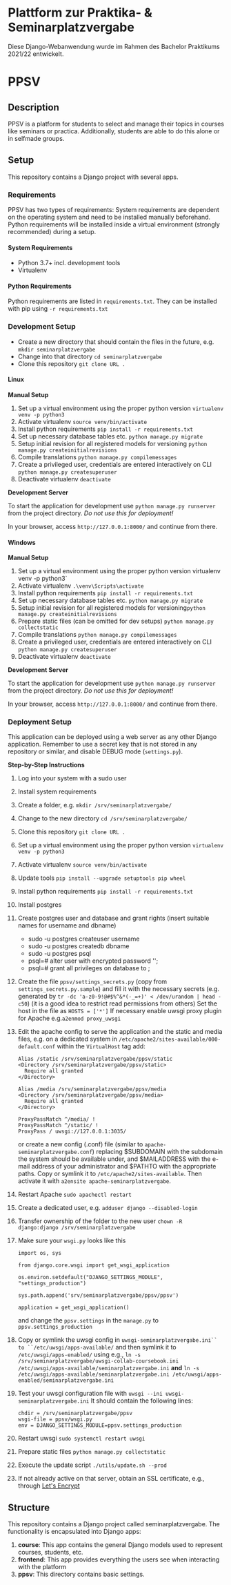 # Plattform zur Praktika- & Seminarplatzvergabe 

Diese Django-Webanwendung wurde im Rahmen des Bachelor Praktikums 2021/22 entwickelt.

# PPSV

## Description
PPSV is a platform for students to select and manage their topics in courses like seminars or practica. Additionally, students are able to do this alone or in selfmade groups.

## Setup
This repository contains a Django project with several apps.

### Requirements
PPSV has two types of requirements: System requirements are dependent on the operating system and need to be installed manually beforehand. Python requirements will be installed inside a virtual environment (strongly recommended) during a setup.

#### System Requirements
* Python 3.7+ incl. development tools
* Virtualenv

#### Python Requirements
Python requirements are listed in `requirements.txt`. They can be installed with pip using `-r requirements.txt`

### Development Setup

* Create a new directory that should contain the files in the future, e.g. ``mkdir seminarplatzvergabe``
* Change into that directory ``cd seminarplatzvergabe``
* Clone this repository ``git clone URL .``

#### Linux

**Manual Setup**

1. Set up a virtual environment using the proper python version `virtualenv venv -p python3`
1. Activate virtualenv `source venv/bin/activate`
1. Install python requirements `pip install -r requirements.txt`
1. Set up necessary database tables etc. `python manage.py migrate`
1. Setup initial revision for all registered models for versioning `python manage.py createinitialrevisions`
1. Compile translations `python manage.py compilemessages`
1. Create a privileged user, credentials are entered interactively on CLI `python manage.py createsuperuser`
1. Deactivate virtualenv `deactivate`

**Development Server**

To start the application for development use `python manage.py runserver` from the project directory.
*Do not use this for deployment!*

In your browser, access `http://127.0.0.1:8000/` and continue from there.

#### Windows

**Manual Setup**

1. Set up a virtual environment using the proper python version virtualenv venv -p python3`
1. Activate virtualenv `.\venv\Scripts\activate`
1. Install python requirements `pip install -r requirements.txt`
1. Set up necessary database tables etc. `python manage.py migrate`
1. Setup initial revision for all registered models for versioning`python manage.py createinitialrevisions`
1. Prepare static files (can be omitted for dev setups) `python manage.py collectstatic`
1. Compile translations `python manage.py compilemessages`
1. Create a privileged user, credentials are entered interactively on CLI `python manage.py createsuperuser`
1. Deactivate virtualenv `deactivate`

**Development Server**

To start the application for development use `python manage.py runserver` from the project directory.
*Do not use this for deployment!*

In your browser, access `http://127.0.0.1:8000/` and continue from there.

### Deployment Setup

This application can be deployed using a web server as any other Django application.
Remember to use a secret key that is not stored in any repository or similar, and disable DEBUG mode (`settings.py`).

**Step-by-Step Instructions**

1. Log into your system with a sudo user
1. Install system requirements
1. Create a folder, e.g. `mkdir /srv/seminarplatzvergabe/`
1. Change to the new directory `cd /srv/seminarplatzvergabe/`
1. Clone this repository `git clone URL .`
1. Set up a virtual environment using the proper python version `virtualenv venv -p python3`
1. Activate virtualenv `source venv/bin/activate`
1. Update tools `pip install --upgrade setuptools pip wheel`
1. Install python requirements `pip install -r requirements.txt`
1. Install postgres 
1. Create postgres user and database and grant rights (insert suitable names for username and dbname)
   * sudo -u postgres createuser username
   * sudo -u postgres createdb dbname
   * sudo -u postgres psql 
   * psql=# alter user <username> with encrypted password '<password>'; 
   * psql=# grant all privileges on database <dbname> to <username> ;
1. Create the file ``ppsv/settings_secrets.py`` (copy from ``settings_secrets.py.sample``) and fill it with the necessary secrets (e.g. generated by ``tr -dc 'a-z0-9!@#$%^&*(-_=+)' < /dev/urandom | head -c50``) (it is a good idea to restrict read permissions from others)
Set the host in the file as `HOSTS = ['*']`
    If necessary enable uwsgi proxy plugin for Apache e.g.``a2enmod proxy_uwsgi``
1. Edit the apache config to serve the application and the static and media files, e.g. on a dedicated system in `/etc/apache2/sites-available/000-default.conf` within the `VirtualHost` tag add:

    ```
    Alias /static /srv/seminarplatzvergabe/ppsv/static
    <Directory /srv/seminarplatzvergabe/ppsv/static>
      Require all granted
    </Directory>

    Alias /media /srv/seminarplatzvergabe/ppsv/media
    <Directory /srv/seminarplatzvergabe/ppsv/media>
      Require all granted
    </Directory>

    ProxyPassMatch ^/media/ !
    ProxyPassMatch ^/static/ !
    ProxyPass / uwsgi://127.0.0.1:3035/
    ```
    or create a new config (.conf) file (similar to ``apache-seminarplatzvergabe.conf``) replacing $SUBDOMAIN with the subdomain the system should be available under, and $MAILADDRESS with the e-mail address of your administrator and $PATHTO with the appropriate paths. Copy or symlink it to `/etc/apache2/sites-available`. Then activate it with `a2ensite apache-seminarplatzvergabe`.
    
1. Restart Apache `sudo apachectl restart`
1. Create a dedicated user, e.g. `adduser django --disabled-login`
1. Transfer ownership of the folder to the new user `chown -R django:django /srv/seminarplatzvergabe`
1. Make sure your `wsgi.py` looks like this
    ```
    import os, sys

    from django.core.wsgi import get_wsgi_application

    os.environ.setdefault("DJANGO_SETTINGS_MODULE", "settings_production")
    
    sys.path.append('srv/seminarplatzvergabe/ppsv/ppsv')

    application = get_wsgi_application()
    ```
    and change the `ppsv.settings` in the `manage.py` to `ppsv.settings_production`
1. Copy or symlink the uwsgi config in `uwsgi-seminarplatzvergabe.ini`` to ``/etc/uwsgi/apps-available/` and then symlink it to `/etc/uwsgi/apps-enabled/` using e.g., `ln -s /srv/seminarplatzvergabe/uwsgi-collab-coursebook.ini /etc/uwsgi/apps-available/seminarplatzvergabe.ini` **and** `ln -s /etc/uwsgi/apps-available/seminarplatzvergabe.ini /etc/uwsgi/apps-enabled/seminarplatzvergabe.ini`
1. Test your uwsgi configuration file with `uwsgi --ini uwsgi-seminarplatzvergabe.ini` It should contain the following lines:
    ```
    chdir = /srv/seminarplatzvergabe/ppsv
    wsgi-file = ppsv/wsgi.py
    env = DJANGO_SETTINGS_MODULE=ppsv.settings_production
    ```

1. Restart uwsgi `sudo systemctl restart uwsgi`
1. Prepare static files `python manage.py collectstatic`
1. Execute the update script `./utils/update.sh --prod`
1. If not already active on that server, obtain an SSL certificate, e.g., through [Let's Encrypt](https://certbot.eff.org/lets-encrypt/)
    
## Structure

This repository contains a Django project called seminarplatzvergabe. The functionality is encapsulated into Django apps:

1. **course**: This app contains the general Django models used to represent courses, students, etc.
1. **frontend**: This app provides everything the users see when interacting with the platform
1. **ppsv**: This directory contains basic settings.
